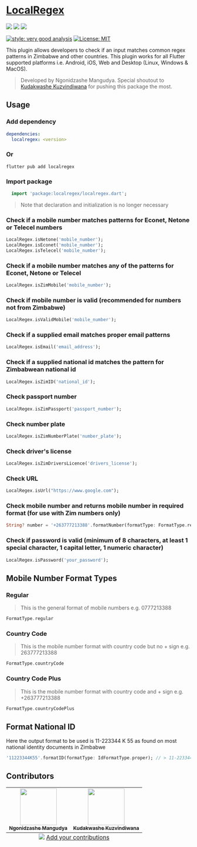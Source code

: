 # [LocalRegex](https://pub.dev/packages/localregex/)

<img src="https://img.shields.io/pub/v/localregex?style=for-the-badge">
<img src="https://img.shields.io/github/last-commit/iamngoni/localregex">
<img src="https://img.shields.io/twitter/url?label=iamngoni_&style=social&url=https%3A%2F%2Ftwitter.com%2Fiamngoni_">

[![style: very good analysis][very_good_analysis_badge]][very_good_analysis_link]
[![License: MIT][license_badge]][license_link]

[license_badge]: https://img.shields.io/badge/license-MIT-blue.svg
[license_link]: https://opensource.org/licenses/MIT
[very_good_analysis_badge]: https://img.shields.io/badge/style-very_good_analysis-B22C89.svg
[very_good_analysis_link]: https://pub.dev/packages/very_good_analysis

This plugin allows developers to check if an input matches common regex patterns in Zimbabwe and other countries.
This plugin works for all Flutter supported platforms i.e. Android, iOS, Web and Desktop (Linux, Windows & MacOS).

> Developed by Ngonidzashe Mangudya. Special shoutout to [Kudakwashe Kuzvindiwana](https://github.com/kudak3) for pushing this package the most.

## Usage

### Add dependency

```yaml
dependencies:
  localregex: <version>
```

### Or

```shell
flutter pub add localregex
```

### Import package

```dart
  import 'package:localregex/localregex.dart';
```

> Note that declaration and initialization is no longer necessary

### Check if a mobile number matches patterns for Econet, Netone or Telecel numbers

```dart
LocalRegex.isNetone('mobile_number');
LocalRegex.isEconet('mobile_number');
LocalRegex.isTelecel('mobile_number');
```

### Check if a mobile number matches any of the patterns for Econet, Netone or Telecel

```dart
LocalRegex.isZimMobile('mobile_number');
```

### Check if mobile number is valid (recommended for numbers not from Zimbabwe)

```dart
LocalRegex.isValidMobile('mobile_number');
```

### Check if a supplied email matches proper email patterns

```dart
LocalRegex.isEmail('email_address');
```

### Check if a supplied national id matches the pattern for Zimbabwean national id

```dart
LocalRegex.isZimID('national_id');
```

### Check passport number

```dart
LocalRegex.isZimPassport('passport_number');
```

### Check number plate

```dart
LocalRegex.isZimNumberPlate('number_plate');
```

### Check driver's license

```dart
LocalRegex.isZimDriversLicence('drivers_license');
```

### Check URL

```dart
LocalRegex.isUrl("https://www.google.com");
```

### Check mobile number and returns mobile number in required format (for use with Zim numbers only)

```dart
String? number = '+263777213388'.formatNumber(formatType: FormatType.regular);
```

### Check if password is valid (minimum of 8 characters, at least 1 special character, 1 capital letter, 1 numeric character)

```dart
LocalRegex.isPassword('your_password');
```

## Mobile Number Format Types

### Regular

> This is the general format of mobile numbers e.g. 0777213388

```dart
FormatType.regular
```

### Country Code

> This is the mobile number format with country code but no + sign e.g. 263777213388

```dart
FormatType.countryCode
```

### Country Code Plus

> This is the mobile number format with country code and + sign e.g. +263777213388

```dart
FormatType.countryCodePlus
```

## Format National ID

Here the output format to be used is 11-223344 K 55 as found on most national identity documents in Zimbabwe

```dart
'11223344K55'.formatID(formatType: IdFormatType.proper); // > 11-223344 K 55
```

## Contributors

<!-- ALL-CONTRIBUTORS-LIST:START - Do not remove or modify this section -->
<!-- prettier-ignore-start -->
<!-- markdownlint-disable -->
<table>
  <tbody>
    <tr>
      <td align="center"><a href="http://www.iamngoni.co.zw"><img src="https://avatars.githubusercontent.com/u/38191932?v=4" width="100px;" alt=""/><br /><sub><b>Ngonidzashe Mangudya</b></sub></a></td>
      <td align="center"><a href="https://github.com/kudak3"><img src="https://avatars.githubusercontent.com/u/52527906?v=4" width="100px;" alt=""/><br /><sub><b>Kudakwashe Kuzvindiwana</b></sub></a></td>
    </tr>
  </tbody>
  <tfoot>
    <tr>
      <td align="center" size="13px" colspan="7">
        <img src="https://raw.githubusercontent.com/all-contributors/all-contributors-cli/1b8533af435da9854653492b1327a23a4dbd0a10/assets/logo-small.svg">
          <a href="https://all-contributors.js.org/docs/en/bot/usage">Add your contributions</a>
        </img>
      </td>
    </tr>
  </tfoot>
</table>

<!-- markdownlint-restore -->
<!-- prettier-ignore-end -->

<!-- ALL-CONTRIBUTORS-LIST:END -->
